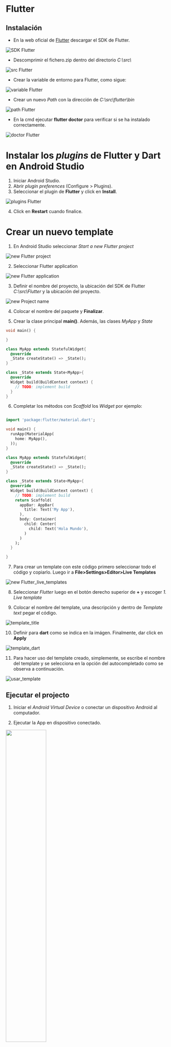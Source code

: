 # Flutter

## Instalación

* En la web oficial de [Flutter](https://flutter.dev/docs/get-started/install) descargar el SDK de Flutter.

![SDK Flutter](images/SDK_Flutter.PNG)

* Descomprimir el fichero.zip dentro del directorio _C:\src\\_

![src Flutter](images/src_flutter.PNG)

* Crear la variable de entorno para Flutter, como sigue:

![variable Flutter](images/variables_entorno.png)

* Crear un nuevo _Path_ con la dirección de _C:\src\flutter\bin_

![path Flutter](images/flutter_bin.PNG)

* En la cmd ejecutar **flutter doctor** para verificar si se ha instalado correctamente.

![doctor Flutter](images/flutter_doctor.PNG)

# Instalar los _plugins_ de Flutter y Dart en Android Studio

1. Iniciar Android Studio.
2. Abrir _plugin preferences_ (Configure > Plugins).
3. Seleccionar el plugin de **Flutter** y click en **Install**.

![plugins Flutter](images/Plugin_Flutter.PNG)

4. Click en **Restart** cuando finalice.

# Crear un nuevo template

1. En Android Studio seleccionar _Start a new Flutter project_

![new Flutter project](images/proyecto1/new_Flutter_project.png)


2. Seleccionar Flutter application

![new Flutter application](images/proyecto1/Flutter_application.PNG)

3. Definir el nombre del proyecto, la ubicación del SDK de Flutter _C:\src\Flutter_ y la ubicación del proyecto.

![new Project name](images/proyecto1/Project_name.png)

4. Colocar el nombre del paquete y **Finalizar**.

5. Crear la clase principal **main()**. Además, las clases _MyApp_ y _State_

```dart
void main() {

}

class MyApp extends StatefulWidget{
  @override
  _State createState() => _State();
}

class _State extends State<MyApp>{
  @override
  Widget build(BuildContext context) {
    // TODO: implement build
  }
}
```

6. Completar los métodos con _Scaffold_ los _Widget_ por ejemplo:
```dart

import 'package:flutter/material.dart';

void main() {
  runApp(MaterialApp(
    home: MyApp(),
  ));
}

class MyApp extends StatefulWidget{
  @override
  _State createState() => _State();
}

class _State extends State<MyApp>{
  @override
  Widget build(BuildContext context) {
    // TODO: implement build
    return Scaffold(
      appBar: AppBar(
        title: Text('My App'),
      ),
      body: Container(
        child: Center(
          child: Text('Hola Mundo'),
        )
      )
    );
  }

}

```

7. Para crear un template con este código primero seleccionar todo el código y copiarlo. Luego ir a **File>Settings>Editor>Live Templates**

![new Flutter_live_templates](images/proyecto1/Flutter_live_templates.PNG)

8. Seleccionar _Flutter_ luego en el botón derecho superior de **+** y escoger _1. Live template_

9. Colocar el nombre del template, una descripción y dentro de _Template text_ pegar el código.

![template_title](images/proyecto1/template_title.PNG)

10. Definir para **dart** como se indica en la imágen. Finalmente, dar click en **Apply**

![template_dart](images/proyecto1/template_dart.PNG)

11. Para hacer uso del template creado, simplemente, se escribe el nombre del template y se selecciona en la opción del autocompletado como se observa a continuación.

![usar_template](images/proyecto1/usar_template.PNG)

## Ejecutar el projecto

1. Iniciar el _Android Virtual Device_ o conectar un dispositivo Android al computador.

2. Ejecutar la App en dispositivo conectado.

<img src="images/proyecto1/emulacion.jpg" height="50%" align="Center">

